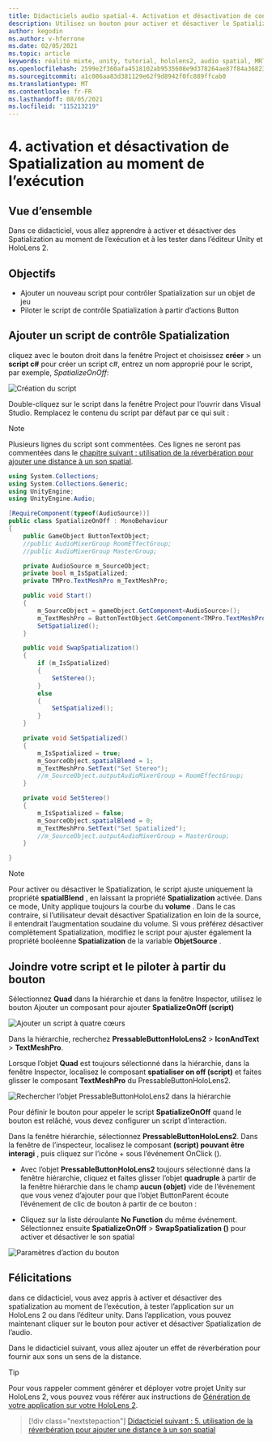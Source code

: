 ```yaml
---
title: Didacticiels audio spatial-4. Activation et désactivation de contenu audio spatial au moment de l’exécution
description: Utilisez un bouton pour activer et désactiver le Spatialization de l’audio au moment de l’exécution.
author: kegodin
ms.author: v-hferrone
ms.date: 02/05/2021
ms.topic: article
keywords: réalité mixte, unity, tutorial, hololens2, audio spatial, MRTK, boîte à outils de réalité mixte, UWP, Windows 10, HRTF, fonction de transfert liée aux têtes, réverbération, Microsoft Spatializer
ms.openlocfilehash: 2599e2f360afa4518102ab9535608e9d378264ae87f84a36823d460f934d6a05
ms.sourcegitcommit: a1c086aa83d381129e62f9d8942f0fc889ffcab0
ms.translationtype: MT
ms.contentlocale: fr-FR
ms.lasthandoff: 08/05/2021
ms.locfileid: "115213219"
---
```

# <a name="4-enabling-and-disabling-spatialization-at-run-time"></a>4. activation et désactivation de Spatialization au moment de l’exécution

## <a name="overview"></a>Vue d’ensemble

Dans ce didacticiel, vous allez apprendre à activer et désactiver des Spatialization au moment de l’exécution et à les tester dans l’éditeur Unity et HoloLens 2.

## <a name="objectives"></a>Objectifs

* Ajouter un nouveau script pour contrôler Spatialization sur un objet de jeu
* Piloter le script de contrôle Spatialization à partir d’actions Button

## <a name="add-spatialization-control-script"></a>Ajouter un script de contrôle Spatialization

 cliquez avec le bouton droit dans la fenêtre Project et choisissez **créer**  >  un **script c#** pour créer un script c#, entrez un nom approprié pour le script, par exemple, _SpatializeOnOff_:

![Création du script](images/spatial-audio/spatial-audio-04-section1-step1-1.PNG)

Double-cliquez sur le script dans la fenêtre Project pour l’ouvrir dans Visual Studio. Remplacez le contenu du script par défaut par ce qui suit :

> [!NOTE]
> Plusieurs lignes du script sont commentées. Ces lignes ne seront pas commentées dans le [chapitre suivant : utilisation de la réverbération pour ajouter une distance à un son spatial](unity-spatial-audio-ch5.md).

```c#
using System.Collections;
using System.Collections.Generic;
using UnityEngine;
using UnityEngine.Audio;

[RequireComponent(typeof(AudioSource))]
public class SpatializeOnOff : MonoBehaviour
{
    public GameObject ButtonTextObject;
    //public AudioMixerGroup RoomEffectGroup;
    //public AudioMixerGroup MasterGroup;

    private AudioSource m_SourceObject;
    private bool m_IsSpatialized;
    private TMPro.TextMeshPro m_TextMeshPro;

    public void Start()
    {
        m_SourceObject = gameObject.GetComponent<AudioSource>();
        m_TextMeshPro = ButtonTextObject.GetComponent<TMPro.TextMeshPro>();
        SetSpatialized();
    }

    public void SwapSpatialization()
    {
        if (m_IsSpatialized)
        {
            SetStereo();
        }
        else
        {
            SetSpatialized();
        }
    }

    private void SetSpatialized()
    {
        m_IsSpatialized = true;
        m_SourceObject.spatialBlend = 1;
        m_TextMeshPro.SetText("Set Stereo");
        //m_SourceObject.outputAudioMixerGroup = RoomEffectGroup;
    }

    private void SetStereo()
    {
        m_IsSpatialized = false;
        m_SourceObject.spatialBlend = 0;
        m_TextMeshPro.SetText("Set Spatialized");
        //m_SourceObject.outputAudioMixerGroup = MasterGroup;
    }

}
```

> [!NOTE]
> Pour activer ou désactiver le Spatialization, le script ajuste uniquement la propriété **spatialBlend** , en laissant la propriété **Spatialization** activée. Dans ce mode, Unity applique toujours la courbe du **volume** . Dans le cas contraire, si l’utilisateur devait désactiver Spatialization en loin de la source, il entendrait l’augmentation soudaine du volume.
> Si vous préférez désactiver complètement Spatialization, modifiez le script pour ajuster également la propriété booléenne **Spatialization** de la variable **ObjetSource** .

## <a name="attach-your-script-and-drive-it-from-the-button"></a>Joindre votre script et le piloter à partir du bouton

Sélectionnez **Quad** dans la hiérarchie et dans la fenêtre Inspector, utilisez le bouton Ajouter un composant pour ajouter **SpatializeOnOff (script)**

![Ajouter un script à quatre cœurs](images/spatial-audio/spatial-audio-04-section2-step1-1.PNG)

Dans la hiérarchie, recherchez **PressableButtonHoloLens2**  >  **IconAndText**  >  **TextMeshPro**.

Lorsque l’objet **Quad** est toujours sélectionné dans la hiérarchie, dans la fenêtre Inspector, localisez le composant **spatialiser on off (script)** et faites glisser le composant **TextMeshPro** du PressableButtonHoloLens2.

![Rechercher l’objet PressableButtonHoloLens2 dans la hiérarchie](images/spatial-audio/spatial-audio-04-section2-step1-2.PNG)

Pour définir le bouton pour appeler le script **SpatializeOnOff** quand le bouton est relâché, vous devez configurer un script d’interaction.

Dans la fenêtre hiérarchie, sélectionnez **PressableButtonHoloLens2**. Dans la fenêtre de l’inspecteur, localisez le composant **(script) pouvant être interagi** , puis cliquez sur l’icône + sous l’événement OnClick ().

* Avec l’objet **PressableButtonHoloLens2** toujours sélectionné dans la fenêtre hiérarchie, cliquez et faites glisser l’objet **quadruple** à partir de la fenêtre hiérarchie dans le champ **aucun (objet)** vide de l’événement que vous venez d’ajouter pour que l’objet ButtonParent écoute l’événement de clic de bouton à partir de ce bouton :

* Cliquez sur la liste déroulante **No Function** du même événement. Sélectionnez ensuite **SpatializeOnOff**  >  **SwapSpatialization ()** pour activer et désactiver le son spatial

![Paramètres d’action du bouton](images/spatial-audio/spatial-audio-04-section2-step1-3.PNG)

## <a name="congratulations"></a>Félicitations

dans ce didacticiel, vous avez appris à activer et désactiver des spatialization au moment de l’exécution, à tester l’application sur un HoloLens 2 ou dans l’éditeur unity. Dans l’application, vous pouvez maintenant cliquer sur le bouton pour activer et désactiver Spatialization de l’audio.

Dans le didacticiel suivant, vous allez ajouter un effet de réverbération pour fournir aux sons un sens de la distance.

> [!TIP]
> Pour vous rappeler comment générer et déployer votre projet Unity sur HoloLens 2, vous pouvez vous référer aux instructions de [Génération de votre application sur votre HoloLens 2](mr-learning-base-02.md#building-your-application-to-your-hololens-2).

> [!div class="nextstepaction"]
> [Didacticiel suivant : 5. utilisation de la réverbération pour ajouter une distance à un son spatial](unity-spatial-audio-ch5.md)
